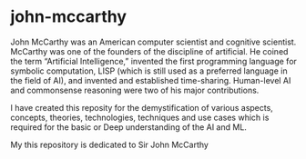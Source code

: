 # john-mccarthy

John McCarthy was an American computer scientist and cognitive scientist. McCarthy was one of the founders of the discipline of artificial. He coined the term “Artificial Intelligence,” invented the first programming language for symbolic computation, LISP (which is still used as a preferred language in the field of AI), and invented and established time-sharing. Human-level AI and commonsense reasoning were two of his major contributions.

I have created this reposity for the demystification of various aspects, concepts, theories, technologies, techniques and use cases which is required for the basic or Deep understanding of the AI and ML. 

My this repository is dedicated to Sir John McCarthy
